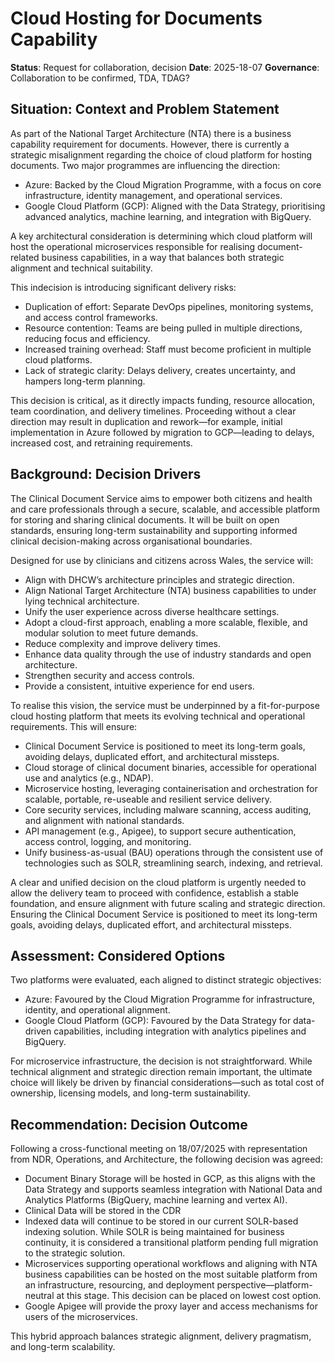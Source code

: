 # Cloud Hosting for Documents Capability

**Status**: Request for collaboration, decision
**Date**: 2025-18-07
**Governance**: Collaboration to be confirmed, TDA, TDAG?

## Situation: Context and Problem Statement

As part of the National Target Architecture (NTA) there is a business capability requirement for documents. However, there is currently a strategic misalignment regarding the choice of cloud platform for hosting documents. Two major programmes are influencing the direction:

- Azure: Backed by the Cloud Migration Programme, with a focus on core infrastructure, identity management, and operational services.
- Google Cloud Platform (GCP): Aligned with the Data Strategy, prioritising advanced analytics, machine learning, and integration with BigQuery.

A key architectural consideration is determining which cloud platform will host the operational microservices responsible for realising document-related business capabilities, in a way that balances both strategic alignment and technical suitability.

This indecision is introducing significant delivery risks:

- Duplication of effort: Separate DevOps pipelines, monitoring systems, and access control frameworks.
- Resource contention: Teams are being pulled in multiple directions, reducing focus and efficiency.
- Increased training overhead: Staff must become proficient in multiple cloud platforms.
- Lack of strategic clarity: Delays delivery, creates uncertainty, and hampers long-term planning.

This decision is critical, as it directly impacts funding, resource allocation, team coordination, and delivery timelines. Proceeding without a clear direction may result in duplication and rework—for example, initial implementation in Azure followed by migration to GCP—leading to delays, increased cost, and retraining requirements.

## Background: Decision Drivers

The Clinical Document Service aims to empower both citizens and health and care professionals through a secure, scalable, and accessible platform for storing and sharing clinical documents. It will be built on open standards, ensuring long-term sustainability and supporting informed clinical decision-making across organisational boundaries.

Designed for use by clinicians and citizens across Wales, the service will:

- Align with DHCW’s architecture principles and strategic direction.
- Align National Target Architecture (NTA) business capabilities to under lying technical architecture.
- Unify the user experience across diverse healthcare settings.
- Adopt a cloud-first approach, enabling a more scalable, flexible, and modular solution to meet future demands.
- Reduce complexity and improve delivery times.
- Enhance data quality through the use of industry standards and open architecture.
- Strengthen security and access controls.
- Provide a consistent, intuitive experience for end users.

To realise this vision, the service must be underpinned by a fit-for-purpose cloud hosting platform that meets its evolving technical and operational requirements. This will ensure:

- Clinical Document Service is positioned to meet its long-term goals, avoiding delays, duplicated effort, and architectural missteps.
- Cloud storage of clinical document binaries, accessible for operational use and analytics (e.g., NDAP).
- Microservice hosting, leveraging containerisation and orchestration for scalable, portable, re-useable and resilient service delivery.
- Core security services, including malware scanning, access auditing, and alignment with national standards.
- API management (e.g., Apigee), to support secure authentication, access control, logging, and monitoring.
- Unify business-as-usual (BAU) operations through the consistent use of technologies such as SOLR, streamlining search, indexing, and retrieval.

A clear and unified decision on the cloud platform is urgently needed to allow the delivery team to proceed with confidence, establish a stable foundation, and ensure alignment with future scaling and strategic direction. Ensuring the Clinical Document Service is positioned to meet its long-term goals, avoiding delays, duplicated effort, and architectural missteps.

## Assessment: Considered Options

Two platforms were evaluated, each aligned to distinct strategic objectives:

- Azure: Favoured by the Cloud Migration Programme for infrastructure, identity, and operational alignment.
- Google Cloud Platform (GCP): Favoured by the Data Strategy for data-driven capabilities, including integration with analytics pipelines and BigQuery.

For microservice infrastructure, the decision is not straightforward. While technical alignment and strategic direction remain important, the ultimate choice will likely be driven by financial considerations—such as total cost of ownership, licensing models, and long-term sustainability.

## Recommendation: Decision Outcome

Following a cross-functional meeting on 18/07/2025 with representation from NDR, Operations, and Architecture, the following decision was agreed:

- Document Binary Storage will be hosted in GCP, as this aligns with the Data Strategy and supports seamless integration with National Data and Analytics Platforms (BigQuery, machine learning and vertex AI).
- Clinical Data will be stored in the CDR
- Indexed data will continue to be stored in our current SOLR-based indexing solution. While SOLR is being maintained for business continuity, it is considered a transitional platform pending full migration to the strategic solution.
- Microservices supporting operational workflows and aligning with NTA business capabilities can be hosted on the most suitable platform from an infrastructure, resourcing, and deployment perspective—platform-neutral at this stage. This decision can be placed on lowest cost option.
- Google Apigee will provide the proxy layer and access mechanisms for users of the microservices.

This hybrid approach balances strategic alignment, delivery pragmatism, and long-term scalability.
